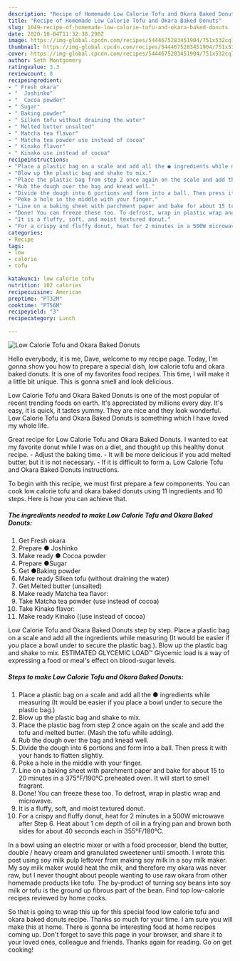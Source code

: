 ```yaml
---
description: "Recipe of Homemade Low Calorie Tofu and Okara Baked Donuts"
title: "Recipe of Homemade Low Calorie Tofu and Okara Baked Donuts"
slug: 1049-recipe-of-homemade-low-calorie-tofu-and-okara-baked-donuts
date: 2020-10-04T11:32:38.290Z
image: https://img-global.cpcdn.com/recipes/5444675283451904/751x532cq70/low-calorie-tofu-and-okara-baked-donuts-recipe-main-photo.jpg
thumbnail: https://img-global.cpcdn.com/recipes/5444675283451904/751x532cq70/low-calorie-tofu-and-okara-baked-donuts-recipe-main-photo.jpg
cover: https://img-global.cpcdn.com/recipes/5444675283451904/751x532cq70/low-calorie-tofu-and-okara-baked-donuts-recipe-main-photo.jpg
author: Seth Montgomery
ratingvalue: 3.3
reviewcount: 8
recipeingredient:
- " Fresh okara"
- "  Joshinko"
- "  Cocoa powder"
- " Sugar"
- " Baking powder"
- " Silken tofu without draining the water"
- " Melted butter unsalted"
- " Matcha tea flavor"
- " Matcha tea powder use instead of cocoa"
- " Kinako flavor"
- " Kinako use instead of cocoa"
recipeinstructions:
- "Place a plastic bag on a scale and add all the ● ingredients while measuring (It would be easier if you place a bowl under to secure the plastic bag.)"
- "Blow up the plastic bag and shake to mix."
- "Place the plastic bag from step 2 once again on the scale and add the tofu and melted butter. (Mash the tofu while adding)."
- "Rub the dough over the bag and knead well."
- "Divide the dough into 6 portions and form into a ball. Then press it with your hands to flatten slightly."
- "Poke a hole in the middle with your finger."
- "Line on a baking sheet with parchment paper and bake for about 15 to 20 minutes in a 375°F/190°C preheated oven. It will start to smell fragrant."
- "Done! You can freeze these too. To defrost, wrap in plastic wrap and microwave."
- "It is a fluffy, soft, and moist textured donut."
- "For a crispy and fluffy donut, heat for 2 minutes in a 500W microwave after Step 6. Heat about 1 cm depth of oil in a frying pan and brown both sides for about 40 seconds each in 355°F/180°C."
categories:
- Recipe
tags:
- low
- calorie
- tofu

katakunci: low calorie tofu 
nutrition: 102 calories
recipecuisine: American
preptime: "PT32M"
cooktime: "PT56M"
recipeyield: "3"
recipecategory: Lunch

---
```



![Low Calorie Tofu and Okara Baked Donuts](https://img-global.cpcdn.com/recipes/5444675283451904/751x532cq70/low-calorie-tofu-and-okara-baked-donuts-recipe-main-photo.jpg)

Hello everybody, it is me, Dave, welcome to my recipe page. Today, I'm gonna show you how to prepare a special dish, low calorie tofu and okara baked donuts. It is one of my favorites food recipes. This time, I will make it a little bit unique. This is gonna smell and look delicious.

Low Calorie Tofu and Okara Baked Donuts is one of the most popular of recent trending foods on earth. It's appreciated by millions every day. It's easy, it is quick, it tastes yummy. They are nice and they look wonderful. Low Calorie Tofu and Okara Baked Donuts is something which I have loved my whole life.

Great recipe for Low Calorie Tofu and Okara Baked Donuts. I wanted to eat my favorite donut while I was on a diet, and thought up this healthy donut recipe. - Adjust the baking time. - It will be more delicious if you add melted butter, but it is not necessary. - If it is difficult to form a. Low Calorie Tofu and Okara Baked Donuts instructions.


To begin with this recipe, we must first prepare a few components. You can cook low calorie tofu and okara baked donuts using 11 ingredients and 10 steps. Here is how you can achieve that.

<!--inarticleads1-->

##### The ingredients needed to make Low Calorie Tofu and Okara Baked Donuts:

1. Get  Fresh okara
1. Prepare  ● Joshinko
1. Make ready  ● Cocoa powder
1. Prepare  ●Sugar
1. Get  ●Baking powder
1. Make ready  Silken tofu (without draining the water)
1. Get  Melted butter (unsalted)
1. Make ready  Matcha tea flavor:
1. Take  Matcha tea powder (use instead of cocoa)
1. Take  Kinako flavor:
1. Make ready  Kinako ((use instead of cocoa)


Low Calorie Tofu and Okara Baked Donuts step by step. Place a plastic bag on a scale and add all the ingredients while measuring (It would be easier if you place a bowl under to secure the plastic bag.). Blow up the plastic bag and shake to mix. ESTIMATED GLYCEMIC LOAD™ Glycemic load is a way of expressing a food or meal&#39;s effect on blood-sugar levels. 

<!--inarticleads2-->

##### Steps to make Low Calorie Tofu and Okara Baked Donuts:

1. Place a plastic bag on a scale and add all the ● ingredients while measuring (It would be easier if you place a bowl under to secure the plastic bag.)
1. Blow up the plastic bag and shake to mix.
1. Place the plastic bag from step 2 once again on the scale and add the tofu and melted butter. (Mash the tofu while adding).
1. Rub the dough over the bag and knead well.
1. Divide the dough into 6 portions and form into a ball. Then press it with your hands to flatten slightly.
1. Poke a hole in the middle with your finger.
1. Line on a baking sheet with parchment paper and bake for about 15 to 20 minutes in a 375°F/190°C preheated oven. It will start to smell fragrant.
1. Done! You can freeze these too. To defrost, wrap in plastic wrap and microwave.
1. It is a fluffy, soft, and moist textured donut.
1. For a crispy and fluffy donut, heat for 2 minutes in a 500W microwave after Step 6. Heat about 1 cm depth of oil in a frying pan and brown both sides for about 40 seconds each in 355°F/180°C.


In a bowl using an electric mixer or with a food processor, blend the butter, double / heavy cream and granulated sweetener until smooth. I wrote this post using soy milk pulp leftover from making soy milk in a soy milk maker. My soy milk maker would heat the milk, and therefore my okara was never raw, but I never thought about people wanting to use raw okara from other homemade products like tofu. The by-product of turning soy beans into soy milk or tofu is the ground up fibrous part of the bean. Find top low-calorie recipes reviewed by home cooks. 

So that is going to wrap this up for this special food low calorie tofu and okara baked donuts recipe. Thanks so much for your time. I am sure you will make this at home. There is gonna be interesting food at home recipes coming up. Don't forget to save this page in your browser, and share it to your loved ones, colleague and friends. Thanks again for reading. Go on get cooking!
